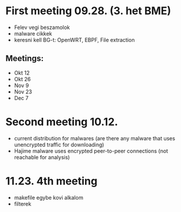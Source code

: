 # First meeting 09.28. (3. het BME)
- Felev vegi beszamolok
- malware cikkek
- keresni kell BG-t: OpenWRT, EBPF, File extraction

## Meetings:
- Okt 12
- Okt 26
- Nov 9
- Nov 23
- Dec 7

# Second meeting 10.12.
- current distribution for malwares (are there any malware that uses unencrypted traffic for downloading)
- Hajime malware uses encrypted peer-to-peer connections (not reachable for analysis)


# 11.23. 4th meeting
- makefile egybe kovi alkalom
- filterek
